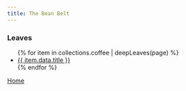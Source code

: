 ```yaml
---
title: The Bean Belt
---
```

### Leaves
<ul>
{% for item in collections.coffee | deepLeaves(page) %}<li><a href="{{ item.url }}">{{ item.data.title }}</a></li>{% endfor %}
</ul>

[Home](/)

